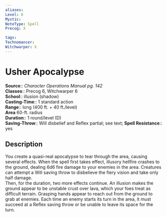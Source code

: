 ```yaml
---
aliases: 
Level: 6
Mystic: 
NoteType: Spell
Precog: X

tags: 
Technomancer: 
Witchwarper: X
---
```


# Usher Apocalypse

**Source**:: _Character Operations Manual pg. 142_  
**Classes**:: Precog 6, Witchwarper 6  
**School**:: illusion (shadow)  
**Casting-Time**:: 1 standard action  
**Range**:: long (400 ft. + 40 ft./level)  
**Area** 60-ft. radius  
**Duration**:: 1 round/level (D)  
**Saving-Throw**:: Will disbelief and Reflex partial; see text;
**Spell Resistance**:: yes

## Description

You create a quasi-real apocalypse to tear through the area, causing several effects. When the spell first takes effect, illusory hellfire crashes to the ground, dealing 6d6 fire damage to your enemies in the area. Creatures can attempt a Will saving throw to disbelieve the fiery vision and take only half damage.  
Then, for the duration, two more effects continue. An illusion makes the ground appear to be unstable crust over lava, which your foes treat as difficult terrain. Grasping hands appear to reach out from the ground to grab at enemies. Each time an enemy starts its turn in the area, it must succeed at a Reflex saving throw or be unable to leave its space for the turn.
